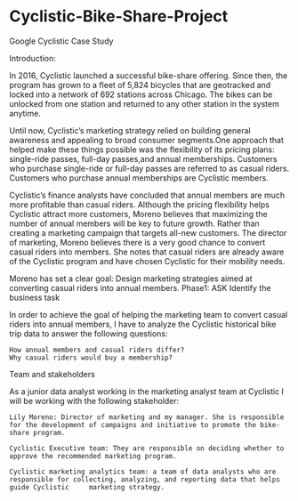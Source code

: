 # Cyclistic-Bike-Share-Project

Google Cyclistic Case Study

Introduction:

In 2016, Cyclistic launched a successful bike-share offering. Since then, the program has grown to a fleet of 5,824 bicycles that are geotracked and locked into a network of 692 stations across Chicago. The bikes can be unlocked from one station and returned to any other station in the system anytime.

Until now, Cyclistic’s marketing strategy relied on building general awareness and appealing to broad consumer segments.One approach that helped make these things possible was the flexibility of its pricing plans: single-ride passes, full-day passes,and annual memberships. Customers who purchase single-ride or full-day passes are referred to as casual riders. Customers who purchase annual memberships are Cyclistic members.

Cyclistic’s finance analysts have concluded that annual members are much more profitable than casual riders. Although the pricing flexibility helps Cyclistic attract more customers, Moreno believes that maximizing the number of annual members will be key to future growth. Rather than creating a marketing campaign that targets all-new customers. The director of marketing, Moreno believes there is a very good chance to convert casual riders into members. She notes that casual riders are already aware of the Cyclistic program and have chosen Cyclistic for their mobility needs.

Moreno has set a clear goal: Design marketing strategies aimed at converting casual riders into annual members.
Phase1: ASK
Identify the business task

In order to achieve the goal of helping the marketing team to convert casual riders into annual members, I have to analyze the Cyclistic historical bike trip data to answer the following questions:

    How annual members and casual riders differ?
    Why casual riders would buy a membership?

Team and stakeholders

As a junior data analyst working in the marketing analyst team at Cyclistic I will be working with the following stakeholder:

    Lily Moreno: Director of marketing and my manager. She is responsible for the development of campaigns and initiative to promote the bike-share program.

    Cyclistic Executive team: They are responsible on deciding whether to approve the recommended marketing program.

    Cyclistic marketing analytics team: a team of data analysts who are responsible for collecting, analyzing, and reporting data that helps guide Cyclistic     marketing strategy.
